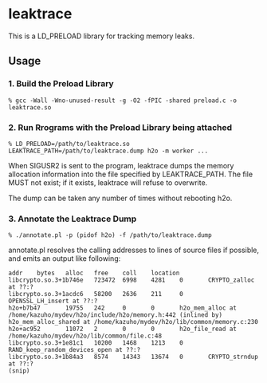# leaktrace
This is a LD_PRELOAD library for tracking memory leaks.

## Usage

### 1. Build the Preload Library
```
% gcc -Wall -Wno-unused-result -g -O2 -fPIC -shared preload.c -o leaktrace.so
```

### 2. Run Rrograms with the Preload Library being attached
```
% LD_PRELOAD=/path/to/leaktrace.so LEAKTRACE_PATH=/path/to/leaktrace.dump h2o -m worker ...
```

When SIGUSR2 is sent to the program, leaktrace dumps the memory allocation information into the file specified by LEAKTRACE_PATH.
The file MUST not exist; if it exists, leaktrace will refuse to overwrite.

The dump can be taken any number of times without rebooting h2o.

### 3. Annotate the Leaktrace Dump

```
% ./annotate.pl -p (pidof h2o) -f /path/to/leaktrace.dump
```

annotate.pl resolves the calling addresses to lines of source files if possible, and emits an output like following:
```
addr    bytes   alloc   free    coll    location
libcrypto.so.3+1b746e   723472  6998    4281    0       CRYPTO_zalloc at ??:? 
libcrypto.so.3+1acdc6   58200   2636    211     0       OPENSSL_LH_insert at ??:? 
h2o+b7b47       19755   242     0       0       h2o_mem_alloc at /home/kazuho/mydev/h2o/include/h2o/memory.h:442 (inlined by) h2o_mem_alloc_shared at /home/kazuho/mydev/h2o/lib/common/memory.c:230 
h2o+ac952       11072   2       0       0       h2o_file_read at /home/kazuho/mydev/h2o/lib/common/file.c:48 
libcrypto.so.3+1e81c1   10200   1468    1213    0       RAND_keep_random_devices_open at ??:? 
libcrypto.so.3+1b84a3   8574    14343   13674   0       CRYPTO_strndup at ??:? 
(snip)
```
